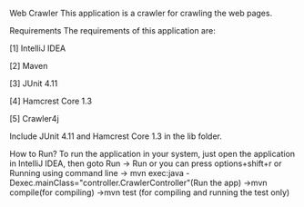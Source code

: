 Web Crawler
This application is a crawler for crawling the web pages.

Requirements
The requirements of this application are:

[1] IntelliJ IDEA

[2] Maven

[3] JUnit 4.11

[4] Hamcrest Core 1.3

[5] Crawler4j

Include JUnit 4.11 and Hamcrest Core 1.3 in the lib folder.

How to Run?
To run the application in your system, just open the application in IntelliJ IDEA, then goto Run -> Run
or you can press options+shift+r
or
Running using command line
-> mvn exec:java -Dexec.mainClass="controller.CrawlerController"(Run the app)
->mvn compile(for compiling)
->mvn test (for compiling and  running the test only)


